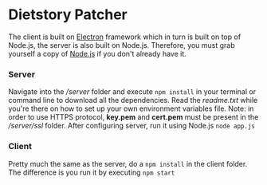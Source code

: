 # Dietstory Patcher
The client is built on [Electron](https://electron.atom.io/) framework which in turn is built on top of Node.js, the server is also built on Node.js. Therefore, you must grab yourself a copy of [Node.js](https://nodejs.org/en/) if you don't already have it.

### Server
Navigate into the */server* folder and execute `npm install` in your terminal or command line to download all the dependencies. Read the *readme.txt* while you're there on how to set up your own environment variables file. Note: in order to use HTTPS protocol, **key.pem** and **cert.pem** must be present in the */server/ssl* folder. After configuring server, run it using Node.js `node app.js`

### Client
Pretty much the same as the server, do a `npm install` in the client folder. The difference is you run it by executing `npm start`
